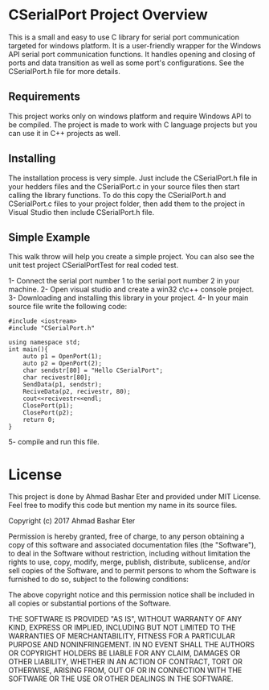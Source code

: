#    CSerialPort Project Overview
This is a small and easy to use C library for serial port communication targeted for windows platform.
It is a user-friendly wrapper for the Windows API serial port communication functions.
It handles opening and closing of ports and data transition as well as some port's configurations.
See the CSerialPort.h file for more details.

## Requirements
This project works only on windows platform and require Windows API to be compiled.
The project is made to work with C language projects but you can use it in C++ projects as well.

## Installing
The installation process is very simple. Just include the CSerialPort.h file in your 
hedders files and the CSerialPort.c in your source files then start calling the library functions.
To do this copy the CSerialPort.h and CSerialPort.c files to your project folder, then add them to 
the project in Visual Studio then include CSerialPort.h file.

## Simple Example
This walk throw will help you create a simple project.
You can also see the unit test project CSerialPortTest for real coded test.

1- Connect the serial port number 1 to the serial port number 2 in your machine.
2- Open visual studio and create a win32 c\c++ console project.
3- Downloading and installing this library in your project.
4- In your main source file write the following code:

	#include <iostream>
	#include "CSerialPort.h"

	using namespace std;
	int main(){
		auto p1 = OpenPort(1);
		auto p2 = OpenPort(2);
		char sendstr[80] = "Hello CSerialPort";
		char recivestr[80];
		SendData(p1, sendstr);
		ReciveData(p2, recivestr, 80);
		cout<<recivestr<<endl;
		ClosePort(p1);
		ClosePort(p2);
		return 0;
	}

5- compile and run this file.

# License
This project is done by Ahmad Bashar Eter and provided under MIT License.
Feel free to modify this code but mention my name in its source files.

Copyright (c) 2017 Ahmad Bashar Eter

Permission is hereby granted, free of charge, to any person obtaining a copy
of this software and associated documentation files (the "Software"), to deal
in the Software without restriction, including without limitation the rights
to use, copy, modify, merge, publish, distribute, sublicense, and/or sell
copies of the Software, and to permit persons to whom the Software is
furnished to do so, subject to the following conditions:

The above copyright notice and this permission notice shall be included in all
copies or substantial portions of the Software.

THE SOFTWARE IS PROVIDED "AS IS", WITHOUT WARRANTY OF ANY KIND, EXPRESS OR
IMPLIED, INCLUDING BUT NOT LIMITED TO THE WARRANTIES OF MERCHANTABILITY,
FITNESS FOR A PARTICULAR PURPOSE AND NONINFRINGEMENT. IN NO EVENT SHALL THE
AUTHORS OR COPYRIGHT HOLDERS BE LIABLE FOR ANY CLAIM, DAMAGES OR OTHER
LIABILITY, WHETHER IN AN ACTION OF CONTRACT, TORT OR OTHERWISE, ARISING FROM,
OUT OF OR IN CONNECTION WITH THE SOFTWARE OR THE USE OR OTHER DEALINGS IN THE
SOFTWARE.





